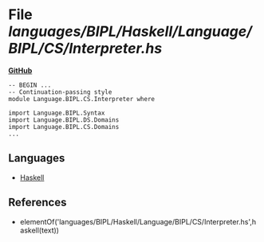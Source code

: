 # File _languages/BIPL/Haskell/Language/BIPL/CS/Interpreter.hs_
**[GitHub](https://github.com/softlang/yas/blob/master/languages/BIPL/Haskell/Language/BIPL/CS/Interpreter.hs)**
```
-- BEGIN ...
-- Continuation-passing style
module Language.BIPL.CS.Interpreter where

import Language.BIPL.Syntax
import Language.BIPL.DS.Domains
import Language.BIPL.CS.Domains
...
```

## Languages
* [Haskell](../languages/Haskell.md)

## References
* elementOf('languages/BIPL/Haskell/Language/BIPL/CS/Interpreter.hs',haskell(text))
